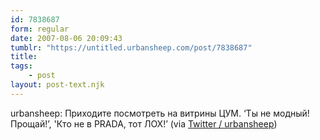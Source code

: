 ```yaml
---
id: 7838687
form: regular
date: 2007-08-06 20:09:43
tumblr: "https://untitled.urbansheep.com/post/7838687"
title:
tags:
    - post
layout: post-text.njk
---
```


<p>urbansheep: Приходите посмотреть на витрины ЦУМ. &lsquo;Ты не модный! Прощай!&rsquo;, 'Кто не в PRADA, тот ЛОХ!&rsquo; (via <a href="http://twitter.com/urbansheep/statuses/190118202">Twitter / urbansheep</a>)</p>

